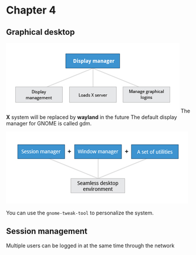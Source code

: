 # Chapter 4
<!-- toc -->
## Graphical desktop
![](/assets/wp0kw7l4.bmp)
The **X** system will be replaced by **wayland** in the future
The default display manager for GNOME is called gdm.

![](/assets/v5m0qxod.bmp)

You can use the `gnome-tweak-tool` to personalize the system.

## Session management
Multiple users can be logged in at the same time through the network